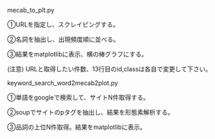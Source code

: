 mecab_to_plt.py

①URLを指定し、スクレイピングする。

②名詞を抽出し、出現頻度順に並べる。

③結果をmatplotlibに表示、横の棒グラフにする。

(注意)
URLと取得したい件数、13行目のid,classは各自で変更して下さい。




keyword_search_word2mecab2plot.py

①単語をgoogleで検索して、サイトN件取得する。

②soupでサイトのpタグを抽出し、結果を形態素解析する。

③品詞の上位N件取得。結果をmatplotlibに表示。
